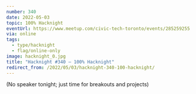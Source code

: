 ```yaml
---
number: 340
date: 2022-05-03
topic: 100% Hacknight
eventUrl: https://www.meetup.com/civic-tech-toronto/events/285259255
via: online
tags:
  - type/hacknight
  - flag/online-only
image: hacknight_0.jpg
title: "Hacknight #340 – 100% Hacknight"
redirect_from: /2022/05/03/hacknight-340-100-hacknight/
---
```

(No speaker tonight; just time for breakouts and projects)